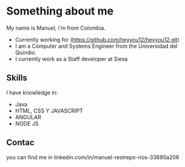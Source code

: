 Something about me
===
My name is Manuel, i'm from Colombia.

* Currently working for (https://github.com/heyyou12/heyyou12.git)
* I am a Computer and Systems Engineer from the Universidad del Quindio.
* I currently work as a Staff developer at Siesa

## Skills

I have knowledge in:

* Java
* HTML, CSS Y JAVASCRIPT
* ANGULAR 
* NODE JS

## Contac

you can find me in linkedin.com/in/manuel-restrepo-rios-33690a206